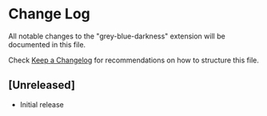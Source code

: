 # Change Log

All notable changes to the "grey-blue-darkness" extension will be documented in this file.

Check [Keep a Changelog](http://keepachangelog.com/) for recommendations on how to structure this file.

## [Unreleased]

- Initial release
